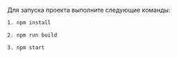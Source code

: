 Для запуска проекта выполните следующие команды: 

```bash
1. npm install

2. npm run build

3. npm start

```
